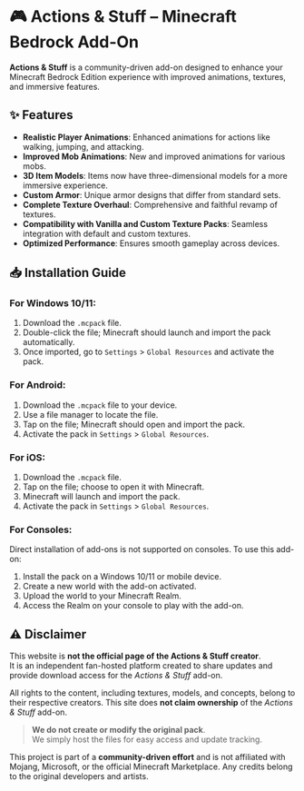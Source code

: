 # 🎮 Actions & Stuff – Minecraft Bedrock Add-On

**Actions & Stuff** is a community-driven add-on designed to enhance your Minecraft Bedrock Edition experience with improved animations, textures, and immersive features.

## ✨ Features

- **Realistic Player Animations**: Enhanced animations for actions like walking, jumping, and attacking.
- **Improved Mob Animations**: New and improved animations for various mobs.
- **3D Item Models**: Items now have three-dimensional models for a more immersive experience.
- **Custom Armor**: Unique armor designs that differ from standard sets.
- **Complete Texture Overhaul**: Comprehensive and faithful revamp of textures.
- **Compatibility with Vanilla and Custom Texture Packs**: Seamless integration with default and custom textures.
- **Optimized Performance**: Ensures smooth gameplay across devices.

## 📥 Installation Guide

### For Windows 10/11:

1. Download the `.mcpack` file.
2. Double-click the file; Minecraft should launch and import the pack automatically.
3. Once imported, go to `Settings` > `Global Resources` and activate the pack.

### For Android:

1. Download the `.mcpack` file to your device.
2. Use a file manager to locate the file.
3. Tap on the file; Minecraft should open and import the pack.
4. Activate the pack in `Settings` > `Global Resources`.

### For iOS:

1. Download the `.mcpack` file.
2. Tap on the file; choose to open it with Minecraft.
3. Minecraft will launch and import the pack.
4. Activate the pack in `Settings` > `Global Resources`.

### For Consoles:

Direct installation of add-ons is not supported on consoles. To use this add-on:

1. Install the pack on a Windows 10/11 or mobile device.
2. Create a new world with the add-on activated.
3. Upload the world to your Minecraft Realm.
4. Access the Realm on your console to play with the add-on.

## ⚠️ Disclaimer

This website is **not the official page of the Actions & Stuff creator**.  
It is an independent fan-hosted platform created to share updates and provide download access for the *Actions & Stuff* add-on.

All rights to the content, including textures, models, and concepts, belong to their respective creators. This site does **not claim ownership** of the *Actions & Stuff* add-on.

> **We do not create or modify the original pack**.  
> We simply host the files for easy access and update tracking.

This project is part of a **community-driven effort** and is not affiliated with Mojang, Microsoft, or the official Minecraft Marketplace. Any credits belong to the original developers and artists.
